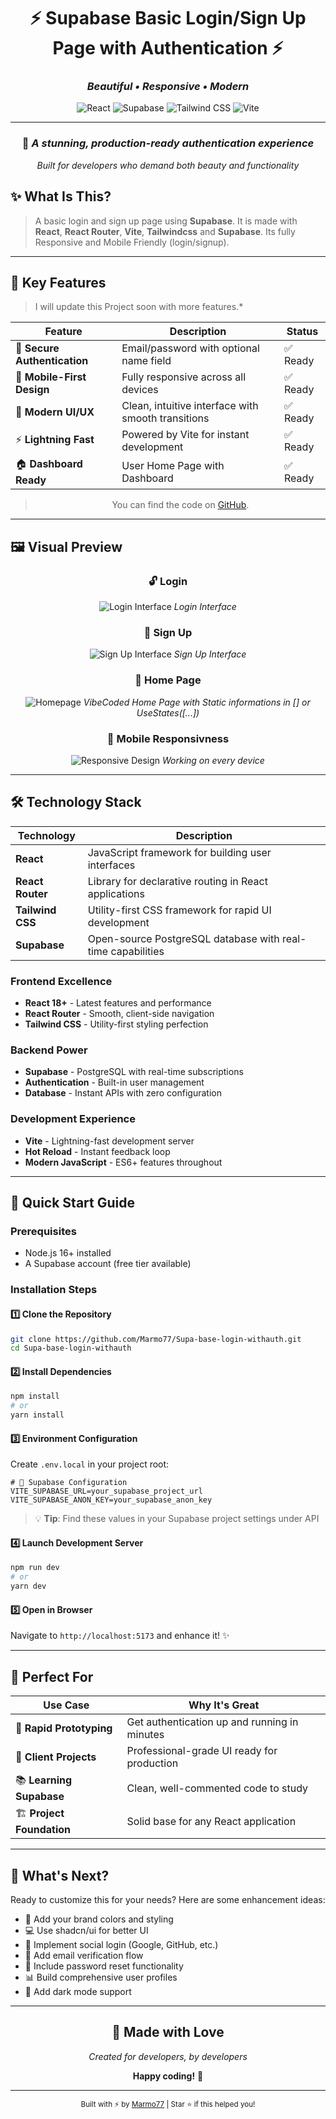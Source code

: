 <div align="center">

# ⚡ Supabase Basic Login/Sign Up Page with Authentication ⚡

### _Beautiful • Responsive • Modern_

<img src="https://img.shields.io/badge/React-20232A?style=for-the-badge&logo=react&logoColor=61DAFB" alt="React">
<img src="https://img.shields.io/badge/Supabase-3ECF8E?style=for-the-badge&logo=supabase&logoColor=white" alt="Supabase">
<img src="https://img.shields.io/badge/Tailwind_CSS-38B2AC?style=for-the-badge&logo=tailwind-css&logoColor=white" alt="Tailwind CSS">
<img src="https://img.shields.io/badge/Vite-646CFF?style=for-the-badge&logo=vite&logoColor=white" alt="Vite">

---

### 🎨 _A stunning, production-ready authentication experience_

_Built for developers who demand both beauty and functionality_

</div>

## ✨ **What Is This?**

> A basic login and sign up page using **Supabase**. It is made with **React**, **React Router**, **Vite**, **Tailwindcss** and **Supabase**. Its fully Responsive and Mobile Friendly (login/signup).

---

## 🚀 **Key Features**

> I will update this Project soon with more features.\*

<div align="center">

| Feature                      | Description                                        | Status   |
| ---------------------------- | -------------------------------------------------- | -------- |
| 🔐 **Secure Authentication** | Email/password with optional name field            | ✅ Ready |
| 📱 **Mobile-First Design**   | Fully responsive across all devices                | ✅ Ready |
| 🎨 **Modern UI/UX**          | Clean, intuitive interface with smooth transitions | ✅ Ready |
| ⚡ **Lightning Fast**        | Powered by Vite for instant development            | ✅ Ready |
| 🏠 **Dashboard Ready**       | User Home Page with Dashboard                      | ✅ Ready |

> You can find the code on [GitHub](https://github.com/Marmo77/Supa-base-login-withauth).

</div>

---

## 🖼️ **Visual Preview**

<div align="center">

### 🔓 **Login**

![Login Interface](./public/login.jpg)
_Login Interface_

### 📝 **Sign Up**

![Sign Up Interface](./public/register.jpg)
_Sign Up Interface_

### 🏡 **Home Page**

![Homepage](./public/newhomepage.jpg)
_VibeCoded Home Page with Static informations in [] or UseStates([...])_

### 📱 **Mobile Responsivness**

![Responsive Design](./public/responsivness.jpg)
_Working on every device_

</div>

---

## 🛠️ **Technology Stack**

<div align="center">

| Technology       | Description                                                 |
| ---------------- | ----------------------------------------------------------- |
| **React**        | JavaScript framework for building user interfaces           |
| **React Router** | Library for declarative routing in React applications       |
| **Tailwind CSS** | Utility-first CSS framework for rapid UI development        |
| **Supabase**     | Open-source PostgreSQL database with real-time capabilities |

</div>

### **Frontend Excellence**

- **React 18+** - Latest features and performance
- **React Router** - Smooth, client-side navigation
- **Tailwind CSS** - Utility-first styling perfection

### **Backend Power**

- **Supabase** - PostgreSQL with real-time subscriptions
- **Authentication** - Built-in user management
- **Database** - Instant APIs with zero configuration

### **Development Experience**

- **Vite** - Lightning-fast development server
- **Hot Reload** - Instant feedback loop
- **Modern JavaScript** - ES6+ features throughout

---

## 🚀 **Quick Start Guide**

### **Prerequisites**

- Node.js 16+ installed
- A Supabase account (free tier available)

### **Installation Steps**

#### 1️⃣ **Clone the Repository**

```bash
git clone https://github.com/Marmo77/Supa-base-login-withauth.git
cd Supa-base-login-withauth
```

#### 2️⃣ **Install Dependencies**

```bash
npm install
# or
yarn install
```

#### 3️⃣ **Environment Configuration**

Create `.env.local` in your project root:

```env
# 🔑 Supabase Configuration
VITE_SUPABASE_URL=your_supabase_project_url
VITE_SUPABASE_ANON_KEY=your_supabase_anon_key
```

> 💡 **Tip**: Find these values in your Supabase project settings under API

#### 4️⃣ **Launch Development Server**

```bash
npm run dev
# or
yarn dev
```

#### 5️⃣ **Open in Browser**

Navigate to `http://localhost:5173` and enhance it! ✨

---

## 🎯 **Perfect For**

<div align="center">

| Use Case                  | Why It's Great                               |
| ------------------------- | -------------------------------------------- |
| 🚀 **Rapid Prototyping**  | Get authentication up and running in minutes |
| 💼 **Client Projects**    | Professional-grade UI ready for production   |
| 📚 **Learning Supabase**  | Clean, well-commented code to study          |
| 🏗️ **Project Foundation** | Solid base for any React application         |

</div>

---

## 🔮 **What's Next?**

Ready to customize this for your needs? Here are some enhancement ideas:

- 🎨 Add your brand colors and styling
- 💻 Use shadcn/ui for better UI
- 🔐 Implement social login (Google, GitHub, etc.)
- 📧 Add email verification flow
- 🔄 Include password reset functionality
- 📊 Build comprehensive user profiles
- 🌙 Add dark mode support

---

<div align="center">

## 💫 **Made with Love**

_Created for developers, by developers_

**Happy coding!** 🎉

---

<sub>Built with ⚡ by [Marmo77](https://github.com/Marmo77) | Star ⭐ if this helped you!</sub>

</div>
